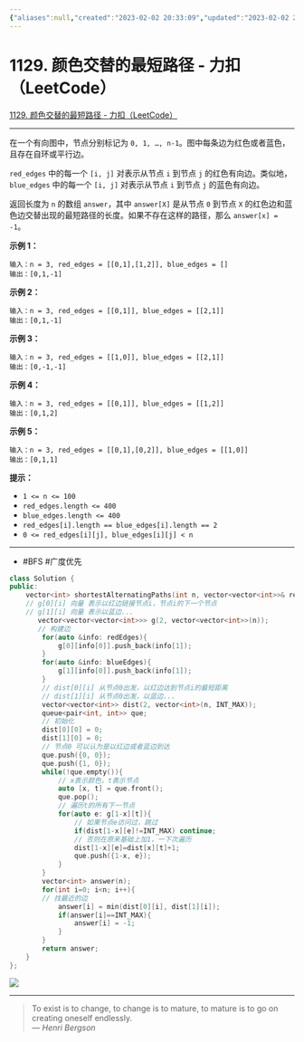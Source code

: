 ```yaml
---
{"aliases":null,"created":"2023-02-02 20:33:09","updated":"2023-02-02 20:39:20","tags":["leetcode,BFS,广度优先"],"source":"https://leetcode.cn/problems/shortest-path-with-alternating-colors/","title":"1129. 颜色交替的最短路径 - 力扣（LeetCode）","dg-publish":true,"permalink":"/Pages/1129. 颜色交替的最短路径 - 力扣（LeetCode）/","dgPassFrontmatter":true}
---
```



# 1129. 颜色交替的最短路径 - 力扣（LeetCode）

[1129. 颜色交替的最短路径 - 力扣（LeetCode）](https://leetcode.cn/problems/shortest-path-with-alternating-colors/)

---

在一个有向图中，节点分别标记为 `0, 1, …, n-1`。图中每条边为红色或者蓝色，且存在自环或平行边。

`red_edges` 中的每一个 `[i, j]` 对表示从节点 `i` 到节点 `j` 的红色有向边。类似地，`blue_edges` 中的每一个 `[i, j]` 对表示从节点 `i` 到节点 `j` 的蓝色有向边。

返回长度为 `n` 的数组 `answer`，其中 `answer[X]` 是从节点 `0` 到节点 `X` 的红色边和蓝色边交替出现的最短路径的长度。如果不存在这样的路径，那么 `answer[x] = -1`。

**示例 1：**

```
输入：n = 3, red_edges = [[0,1],[1,2]], blue_edges = []
输出：[0,1,-1]

```

**示例 2：**

```
输入：n = 3, red_edges = [[0,1]], blue_edges = [[2,1]]
输出：[0,1,-1]

```

**示例 3：**

```
输入：n = 3, red_edges = [[1,0]], blue_edges = [[2,1]]
输出：[0,-1,-1]

```

**示例 4：**

```
输入：n = 3, red_edges = [[0,1]], blue_edges = [[1,2]]
输出：[0,1,2]

```

**示例 5：**

```
输入：n = 3, red_edges = [[0,1],[0,2]], blue_edges = [[1,0]]
输出：[0,1,1]

```

**提示：**

- `1 <= n <= 100`
- `red_edges.length <= 400`
- `blue_edges.length <= 400`
- `red_edges[i].length == blue_edges[i].length == 2`
- `0 <= red_edges[i][j], blue_edges[i][j] < n`

---
- #BFS #广度优先

```cpp
class Solution {
public:
    vector<int> shortestAlternatingPaths(int n, vector<vector<int>>& redEdges, vector<vector<int>>& blueEdges) {
    // g[0][i] 向量 表示以红边链接节点i，节点i的下一个节点
    // g[1][i] 向量 表示以蓝边...
       vector<vector<vector<int>>> g(2, vector<vector<int>>(n));
       // 构建边
        for(auto &info: redEdges){
            g[0][info[0]].push_back(info[1]);
        }
        for(auto &info: blueEdges){
            g[1][info[0]].push_back(info[1]);
        }
        // dist[0][i] 从节点0出发，以红边达到节点i的最短距离
        // dist[1][i] 从节点0出发，以蓝边...
        vector<vector<int>> dist(2, vector<int>(n, INT_MAX));
        queue<pair<int, int>> que;
        // 初始化
        dist[0][0] = 0;
        dist[1][0] = 0;
        // 节点0 可以认为是以红边或者蓝边到达
        que.push({0, 0});
        que.push({1, 0});
        while(!que.empty()){
	        // x表示颜色，t表示节点
            auto [x, t] = que.front();
            que.pop();
            // 遍历t的所有下一节点
            for(auto e: g[1-x][t]){
	            // 如果节点e访问过，跳过
                if(dist[1-x][e]!=INT_MAX) continue;
                // 否则在原来基础上加1，一下次遍历
                dist[1-x][e]=dist[x][t]+1;
                que.push({1-x, e});
            }
        }
        vector<int> answer(n);
        for(int i=0; i<n; i++){
        // 找最近的边
            answer[i] = min(dist[0][i], dist[1][i]);
            if(answer[i]==INT_MAX){
                answer[i] = -1;
            }
        }
        return answer;
    }
};

```

![](https://i.imgur.com/eCbBzmk.png)

---
> To exist is to change, to change is to mature, to mature is to go on creating oneself endlessly.  
> — <cite>Henri Bergson</cite>
